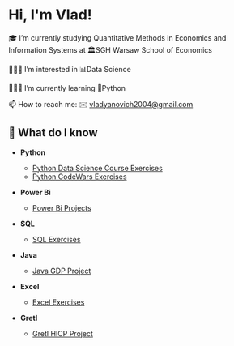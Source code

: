 <h1>Hi, I'm Vlad!</h1>

🎓 I’m currently studying Quantitative Methods in Economics and Information Systems at 🏛️SGH Warsaw School of Economics

🕵🏼‍♂️ I’m interested in 📊Data Science
  
👨🏻‍💻 I’m currently learning 🐍Python
  
📫 How to reach me: ✉️ vladyanovich2004@gmail.com

<h2>🧐 What do I know</h2>

- <b>Python</b>
  - [Python Data Science Course Exercises](https://github.com/VladYanovich/Python_exercises)
  - [Python CodeWars Exercises](https://github.com/VladYanovich/Python-CodeWars-Exercises)

- <b>Power Bi</b>
  - [Power Bi Projects](https://github.com/VladYanovich/PowerBI_exercises)

- <b>SQL</b>
  - [SQL Exercises](https://github.com/VladYanovich/sql_exercises)

- <b>Java</b>
  - [Java GDP Project](https://github.com/VladYanovich/Java_GDP_project)

- <b>Excel</b>
  - [Excel Exercises](https://github.com/VladYanovich/excel_exercises)

- <b>Gretl</b>
  - [Gretl HICP Project](https://github.com/VladYanovich/Gretl_HICP_Project)

<!---
VladYanovich/VladYanovich is a ✨ special ✨ repository because its `README.md` (this file) appears on your GitHub profile.
You can click the Preview link to take a look at your changes.
--->
